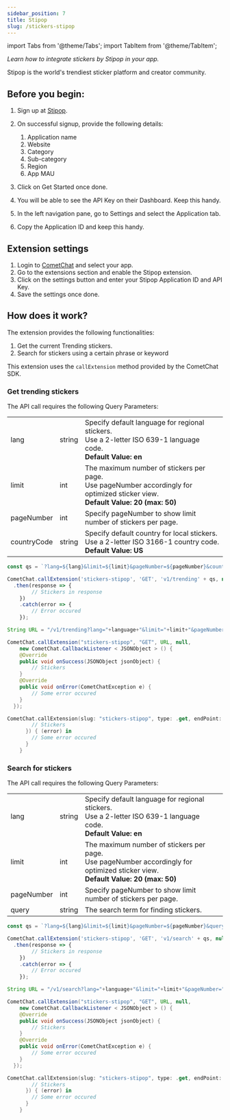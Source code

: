 ```yaml
---
sidebar_position: 7
title: Stipop
slug: /stickers-stipop
---
```

import Tabs from '@theme/Tabs';
import TabItem from '@theme/TabItem';

_Learn how to integrate stickers by Stipop in your app._

Stipop is the world's trendiest sticker platform and creator community.

## Before you begin:

1. Sign up at [Stipop](https://stipop.io/).
2. On successful signup, provide the following details:
    1. Application name
    2. Website
    3. Category
    4. Sub-category
    5. Region
    6. App MAU

3. Click on Get Started once done.
4. You will be able to see the API Key on their Dashboard. Keep this handy.
5. In the left navigation pane, go to Settings and select the Application tab.
6. Copy the Application ID and keep this handy.

## Extension settings

1. Login to [CometChat](https://app.cometchat.com/login) and select your app.
2. Go to the extensions section and enable the Stipop extension.
3. Click on the settings button and enter your Stipop Application ID and API Key.
4. Save the settings once done.

## How does it work?

The extension provides the following functionalities:

1. Get the current Trending stickers.
2. Search for stickers using a certain phrase or keyword

This extension uses the `callExtension` method provided by the CometChat SDK.

### Get trending stickers

The API call requires the following Query Parameters:

|  |  |  | 
| ---- | ---- | ---- | 
| lang | string | Specify default language for regional stickers.<br/>Use a 2-letter ISO 639-1 language code.<br/>**Default Value: en** | 
| limit | int | The maximum number of stickers per page.<br/>Use pageNumber accordingly for optimized sticker view.<br/>**Default Value: 20 (max: 50)** | 
| pageNumber | int | Specify pageNumber to show limit number of stickers per page. | 
| countryCode | string | Specify default country for local stickers.<br/>Use a 2-letter ISO 3166-1 country code.<br/>**Default Value: US** | 

<Tabs>
<TabItem value="Javascript" label="Javascript">

```javascript
const qs = `?lang=${lang}&limit=${limit}&pageNumber=${pageNumber}&countryCode=${contryCode}`;

CometChat.callExtension('stickers-stipop', 'GET', 'v1/trending' + qs, null)
  .then(response => {
		// Stickers in response
	})
	.catch(error => {
		// Error occured
	});
```
</TabItem>
<TabItem value="Java" label="Java">

```java
String URL = "/v1/trending?lang="+language+"&limit="+limit+"&pageNumber="+pageNumber+"&countryCode="+countryCode;

CometChat.callExtension("stickers-stipop", "GET", URL, null,
	new CometChat.CallbackListener < JSONObject > () {
    @Override
    public void onSuccess(JSONObject jsonObject) {
        // Stickers
    }
    @Override
    public void onError(CometChatException e) {
        // Some error occured
    }
  });
```
</TabItem>
<TabItem value="Swift" label="Swift">

```swift
CometChat.callExtension(slug: "stickers-stipop", type: .get, endPoint: "v1/trending?lang="+language+"&limit="+limit+"&pageNumber="+pageNumber+"&countryCode="+countryCode, nil, onSuccess: { (response) in
        // Stickers
      }) { (error) in
        // Some error occured
      }
    }
```
</TabItem>
</Tabs>



### Search for stickers

The API call requires the following Query Parameters:

|  |  |  | 
| ---- | ---- | ---- | 
| lang | string | Specify default language for regional stickers.<br/>Use a 2-letter ISO 639-1 language code.<br/>**Default Value: en** | 
| limit | int | The maximum number of stickers per page.<br/>Use pageNumber accordingly for optimized sticker view.<br/>**Default Value: 20 (max: 50)** | 
| pageNumber | int | Specify pageNumber to show limit number of stickers per page. | 
| query | string | The search term for finding stickers. | 

<Tabs>
<TabItem value="Javascript" label="Javascript">

```javascript
const qs = `?lang=${lang}&limit=${limit}&pageNumber=${pageNumber}&query=${query}`;

CometChat.callExtension('stickers-stipop', 'GET', 'v1/search' + qs, null)
  .then(response => {
		// Stickers in response
	})
	.catch(error => {
		// Error occured
	});
```
</TabItem>
<TabItem value="Java" label="Java">

```java
String URL = "/v1/search?lang="+language+"&limit="+limit+"&pageNumber="+pageNumber+"&query="+query;

CometChat.callExtension("stickers-stipop", "GET", URL, null,
	new CometChat.CallbackListener < JSONObject > () {
    @Override
    public void onSuccess(JSONObject jsonObject) {
        // Stickers
    }
    @Override
    public void onError(CometChatException e) {
        // Some error occured
    }
  });
```
</TabItem>
<TabItem value="Swift" label="Swift">

```swift
CometChat.callExtension(slug: "stickers-stipop", type: .get, endPoint: "/v1/search?lang="+language+"&limit="+limit+"&pageNumber="+pageNumber+"&query="+query, nil, onSuccess: { (response) in
        // Stickers
      }) { (error) in
        // Some error occured
      }
    }
```
</TabItem>
</Tabs>

